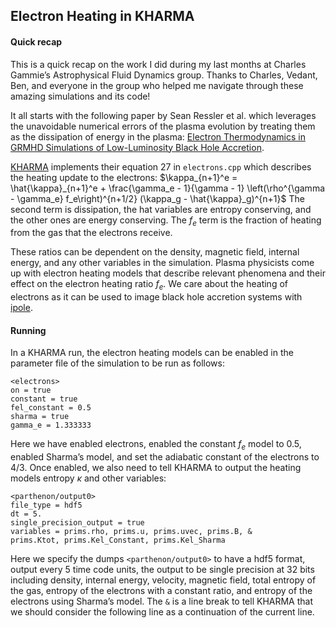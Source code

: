 ## Electron Heating in KHARMA
#### Quick recap
This is a quick recap on the work I did during my last months at Charles Gammie’s Astrophysical Fluid Dynamics group. Thanks to Charles, Vedant, Ben, and everyone in the group who helped me navigate through these amazing simulations and its code!

It all starts with the following paper by Sean Ressler et al. which leverages the unavoidable numerical errors of the plasma evolution by treating them as the dissipation of energy in the plasma: [Electron Thermodynamics in GRMHD Simulations of Low-Luminosity Black Hole Accretion](https://arxiv.org/pdf/1509.04717.pdf).

[KHARMA](https://github.com/AFD-Illinois/kharma) implements their equation 27 in `electrons.cpp` which describes the heating update to the electrons: 
$\kappa_{n+1}^e = \hat{\kappa}_{n+1}^e + \frac{\gamma_e - 1}{\gamma - 1} \left(\rho^{\gamma - \gamma_e} f_e\right)^{n+1/2} (\kappa_g - \hat{\kappa}_g)^{n+1}$
The second term is dissipation, the hat variables are entropy conserving, and the other ones are energy conserving. The $f_e$ term is the fraction of heating from the gas that the electrons receive. 

These ratios can be dependent on the density, magnetic field, internal energy, and any other variables in the simulation. Plasma physicists come up with electron heating models that describe relevant phenomena and their effect on the electron heating ratio $f_e$. We care about the heating of electrons as it can be used to image black hole accretion systems with [ipole](https://github.com/AFD-Illinois/ipole).

#### Running
In a KHARMA run, the electron heating models can be enabled in the parameter file of the simulation to be run as follows:
```
<electrons>
on = true
constant = true
fel_constant = 0.5
sharma = true
gamma_e = 1.333333
```
Here we have enabled electrons, enabled the constant $f_e$ model to 0.5, enabled Sharma’s model, and set the adiabatic constant of the electrons to 4/3. Once enabled, we also need to tell KHARMA to output the heating models entropy $\kappa$ and other variables:
```
<parthenon/output0>
file_type = hdf5
dt = 5.
single_precision_output = true
variables = prims.rho, prims.u, prims.uvec, prims.B, &
prims.Ktot, prims.Kel_Constant, prims.Kel_Sharma
```
Here we specify the dumps `<parthenon/output0>` to have a hdf5 format, output every 5 time code units, the output to be single precision at 32 bits including density, internal energy, velocity, magnetic field, total entropy of the gas, entropy of the electrons with a constant ratio, and entropy of the electrons using Sharma’s model. The `&` is a line break to tell KHARMA that we should consider the following line as a continuation of the current line.

